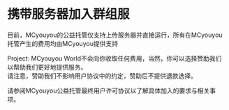 # 携带服务器加入群组服

目前，MCyouyou的公益托管仅支持上传服务器并直接运行，所有在MCyouyou托管产生的费用均由MCyouyou提供支持

Project: MCyouyou World不会向你收取任何费用，当然，你可以选择赞助我们以帮助我们更好地提供服务。  
请注意，赞助我们不影响用户协议中的约定，赞助后不提供退款选择。

请参阅MCyouyou公益托管最终用户许可协议以了解具体加入的要求与相关事项。